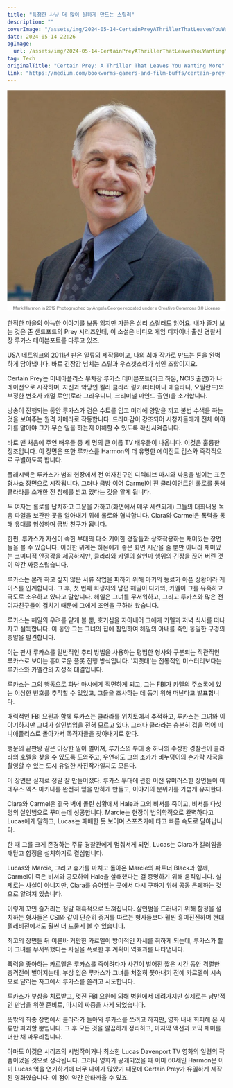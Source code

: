 ```yaml
---
title: "특정한 사냥 더 많이 원하게 만드는 스릴러"
description: ""
coverImage: "/assets/img/2024-05-14-CertainPreyAThrillerThatLeavesYouWantingMore_0.png"
date: 2024-05-14 22:26
ogImage:
  url: /assets/img/2024-05-14-CertainPreyAThrillerThatLeavesYouWantingMore_0.png
tag: Tech
originalTitle: "Certain Prey: A Thriller That Leaves You Wanting More"
link: "https://medium.com/bookworms-gamers-and-film-buffs/certain-prey-a-thriller-that-leaves-you-wanting-more-0bfe658b0e34"
---
```


![Image](/assets/img/2024-05-14-CertainPreyAThrillerThatLeavesYouWantingMore_0.png)

한적한 마을의 아늑한 이야기를 보통 읽지만 가끔은 심리 스릴러도 읽어요. 내가 즐겨 보는 것은 존 샌드포드의 Prey 시리즈인데, 이 소설은 비디오 게임 디자이너 출신 경찰서장 루카스 데이븐포트를 다루고 있죠.

USA 네트워크의 2011년 판은 일류의 제작물이고, 나의 최애 작가로 만드는 톤을 완벽하게 담아냅니다. 바로 긴장감 넘치는 스릴과 우스갯소리가 섞인 조합이지요.

Certain Prey는 미네아폴리스 부차장 루카스 데이븐포트(마크 하몬, NCIS 출연)가 나레이션으로 시작하며, 자신과 악당인 킬러 클라라 링커(타티아나 매슬라니, 오필란드)와 부정한 변호사 캐멀 로안(로라 그라우디니, 크리미널 마인드 출연)을 소개합니다.

낭송이 진행되는 동안 루카스가 검은 수트를 입고 머리에 양말을 끼고 불법 수색을 하는 것을 보여주는 원격 카메라로 작동합니다. 드라마감이 강조되어 시청자들에게 전체 이야기를 알아야 그가 무슨 일을 하는지 이해할 수 있도록 확신시켜줍니다.

바로 맨 처음에 주연 배우들 중 세 명의 큰 이름 TV 배우들이 나옵니다. 이것은 훌륭한 징조입니다. 이 장면은 또한 루카스를 Harmon의 더 유명한 에이전트 깁스와 즉각적으로 구별하도록 합니다.

플래시백은 루카스가 범죄 현장에서 전 여자친구인 디텍티브 마시와 싸움을 벌이는 표준 형사쇼 장면으로 시작됩니다. 그러나 금방 이어 Carmel이 전 클라이언트인 롤로를 통해 클라라를 소개한 전 침해를 받고 있다는 것을 알게 됩니다.

두 여자는 롤로를 납치하고 고문을 가하고(화면에서 매우 세련되게) 그들의 대화내용 녹음 파일을 보관한 곳을 알아내기 위해 롤로와 협박합니다. Clara와 Carmel은 폭력을 통해 유대를 형성하며 금방 친구가 됩니다.

한편, 루카스가 자신이 속한 부대의 다소 기이한 경찰들과 상호작용하는 재미있는 장면들을 볼 수 있습니다. 이러한 위계는 하몬에게 좋은 화면 시간을 줄 뿐만 아니라 재미있는 코미디적 안정감을 제공하지만, 클라라와 카멜의 살인마 행위의 긴장을 끊어 버린 것이 약간 짜증스럽습니다.

루카스는 본래 하고 싶지 않은 서류 작업을 피하기 위해 마키의 동료가 아픈 상황이라 케이스를 인계합니다. 그 후, 첫 번째 희생자의 남편 헤일이 다가와, 카멜이 그를 유혹하고 극도로 소유하고 있다고 말합니다. 헤일은 그녀를 무서워하고, 그리고 루카스와 많은 전 여자친구들이 겹치기 때문에 그에게 조언을 구하러 왔습니다.

루카스는 헤일의 우려를 얕게 볼 뿐, 호기심을 자아내어 그에게 카멜과 저녁 식사를 떠나자고 설득합니다. 이 동안 그는 그녀의 집에 침입하여 헤일의 아내를 죽인 동일한 구경의 총알을 발견합니다.

이는 판사 루카스를 일반적인 추리 방법을 사용하는 평범한 형사와 구분되는 직관적인 루카스로 보이는 흥미로운 플롯 진행 방식입니다. '지렛대'는 전통적인 미스터리보다는 루카스와 카멜간의 지성적 대결입니다.

루카스는 그의 행동으로 화난 마시에게 직면하게 되고, 그는 FBI가 카멜의 주소록에 있는 이상한 번호를 추적할 수 있었고, 그들을 조사하는 데 돕기 위해 떠난다고 발표합니다.

매력적인 FBI 요원과 함께 루카스는 클라라를 위치토에서 추적하고, 루카스는 그녀와 이야기하지만 그녀가 살인범임을 전혀 모르고 있다. 그러나 클라라는 충분히 겁을 먹어 미니애폴리스로 돌아가서 목격자들을 찾아내기로 한다.

행운의 끝판왕 같은 이상한 일이 벌어져, 루카스의 부대 중 하나의 수상한 경찰관이 클라라의 호텔을 찾을 수 있도록 도와주고, 우연히도 그의 조카가 비누덩이의 손가락 자국을 촬영할 수 있는 도시 유일한 사진작가일지도 모른다.

이 장면은 실제로 정말 잘 만들어졌다. 루카스 부대에 관한 이전 유머러스한 장면들이 이 데우스 엑스 마키나를 완전히 믿을 만하게 만들고, 이야기의 분위기를 가볍게 유지한다.

Clara와 Carmel은 결국 벽에 몰린 상황에서 Hale과 그의 비서를 죽이고, 비서를 다섯 명의 살인범으로 꾸미는데 성공합니다. Marcie는 현장이 법의학적으로 완벽하다고 Lucas에게 말하고, Lucas는 패배한 듯 보이며 스포츠카에 타고 빠른 속도로 달아납니다.

한 때 그를 크게 존경하는 주류 경찰관에게 멈춰서게 되면, Lucas는 Clara가 킬러임을 깨닫고 함정을 설치하기로 결심합니다.

Lucas와 Marcie, 그리고 휴가를 마치고 돌아온 Marcie의 파트너 Black과 함께, Carmel이 죽은 비서와 공모하여 Hale을 살해했다는 걸 증명하기 위해 움직입니다. 실제로는 사실이 아니지만, Clara를 숨어있는 곳에서 다시 구하기 위해 공동 은폐하는 것으로 알려져 있습니다.

이렇게 꼬인 줄거리는 정말 매혹적으로 느껴집니다. 살인범을 드러내기 위해 함정을 설치하는 형사들은 CSI와 같이 단순히 증거를 따르는 형사들보다 훨씬 흥미진진하며 현대 텔레비전에서도 훨씬 더 드물게 볼 수 있습니다.

최고의 장면들 뒤 이른바 거만한 카르멜이 방어적인 자세를 취하게 되는데, 루카스가 할이 그녀를 무서워했다는 사실을 폭로한 후 계획이 역효과를 나타냅니다.

폭력을 좋아하는 카르멜은 루카스를 죽이려다가 사건이 벌어진 짧은 시간 동안 격렬한 총격전이 벌어지는데, 부상 입은 루카스가 그녀를 처절히 쫓아내기 전에 카르멜이 시속으로 달리는 자그에서 루카스를 쏠려고 시도합니다.

루카스가 부상을 치료받고, 멋진 FBI 요원에 의해 병원에서 데려가지만 실제로는 낭만적인 만남을 위한 준비로, 마시의 짜증을 사게 되었습니다.

뜻밖의 최종 장면에서 클라라가 돌아와 루카스를 쏘려고 하지만, 영화 내내 회피해 온 서류만 파괴할 뿐입니다. 그 후 모든 것을 깔끔하게 정리하고, 마지막 액션과 코믹 재미를 더한 채 마무리됩니다.

아마도 이것은 시리즈의 시범작이거나 최소한 Lucas Davenport TV 영화의 일련의 작품이었을 것으로 생각됩니다. 그러나 영화가 공개되었을 때 이미 60세인 Harmon은 이미 Lucas 역을 연기하기에 너무 나이가 많았기 때문에 Certain Prey가 유일하게 제작된 영화였습니다. 이 점이 약간 안타까울 수 있죠.
